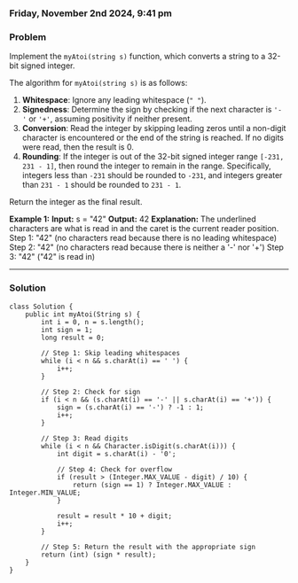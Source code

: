 ### Friday, November 2nd 2024, 9:41 pm

### Problem
Implement the `myAtoi(string s)` function, which converts a string to a 32-bit signed integer.

The algorithm for `myAtoi(string s)` is as follows:

1. **Whitespace**: Ignore any leading whitespace (`" "`).
2. **Signedness**: Determine the sign by checking if the next character is `'-'` or `'+'`, assuming positivity if neither present.
3. **Conversion**: Read the integer by skipping leading zeros until a non-digit character is encountered or the end of the string is reached. If no digits were read, then the result is 0.
4. **Rounding**: If the integer is out of the 32-bit signed integer range `[-231, 231 - 1]`, then round the integer to remain in the range. Specifically, integers less than `-231` should be rounded to `-231`, and integers greater than `231 - 1` should be rounded to `231 - 1`.

Return the integer as the final result.

**Example 1:**
**Input:** s = "42"
**Output:** 42
**Explanation:**
The underlined characters are what is read in and the caret is the current reader position.
Step 1: "42" (no characters read because there is no leading whitespace)
Step 2: "42" (no characters read because there is neither a '-' nor '+')
Step 3: "42" ("42" is read in)

---
### Solution
```
class Solution {
    public int myAtoi(String s) {
        int i = 0, n = s.length();
        int sign = 1;
        long result = 0;

        // Step 1: Skip leading whitespaces
        while (i < n && s.charAt(i) == ' ') {
            i++;
        }

        // Step 2: Check for sign
        if (i < n && (s.charAt(i) == '-' || s.charAt(i) == '+')) {
            sign = (s.charAt(i) == '-') ? -1 : 1;
            i++;
        }

        // Step 3: Read digits
        while (i < n && Character.isDigit(s.charAt(i))) {
            int digit = s.charAt(i) - '0';

            // Step 4: Check for overflow
            if (result > (Integer.MAX_VALUE - digit) / 10) {
                return (sign == 1) ? Integer.MAX_VALUE : Integer.MIN_VALUE;
            }

            result = result * 10 + digit;
            i++;
        }

        // Step 5: Return the result with the appropriate sign
        return (int) (sign * result);
    }
}

```


